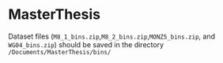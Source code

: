# MasterThesis

Dataset files (`M8_1_bins.zip`,`M8_2_bins.zip`,`MONZ5_bins.zip`, and `WG04_bins.zip`) should be saved in the directory `/Documents/MasterThesis/bins/`
